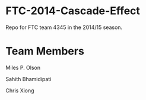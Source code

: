 # FTC-2014-Cascade-Effect
Repo for FTC team 4345 in the 2014/15 season.
# Team Members
Miles P. Olson

Sahith Bhamidipati

Chris Xiong
